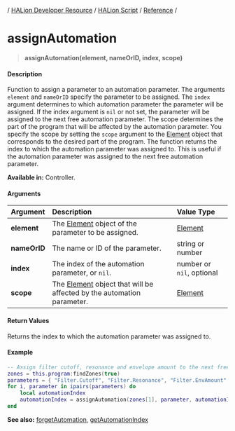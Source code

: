 / [HALion Developer Resource](../../HALion-Developer-Resource.md) / [HALion Script](./HALion-Script.md) / [Reference](./Reference.md) /

# assignAutomation

>**assignAutomation(element, nameOrID, index, scope)**

#### Description

Function to assign a parameter to an automation parameter. The arguments ``element`` and ``nameOrID`` specify the parameter to be assigned. The ``index`` argument determines to which automation parameter the parameter will be assigned. If the index argument is ``nil`` or not set, the parameter will be assigned to the next free automation parameter. The scope determines the part of the program that will be affected by the automation parameter. You specify the scope by setting the ``scope`` argument to the [Element](./Element.md) object that corresponds to the desired part of the program. The function returns the index to which the automation parameter was assigned to. This is useful if the automation parameter was assigned to the next free automation parameter.

**Available in:** Controller.

#### Arguments

|Argument|Description|Value Type|
|:-|:-|:-|
|**element**|The [Element](./Element.md) object of the parameter to be assigned.|[Element](./Element.md)|
|**nameOrID**|The name or ID of the parameter.|string or number|
|**index**|The index of the automation parameter, or ``nil``.|number or ``nil``, optional
|**scope**|The [Element](./Element.md) object that will be affected by the automation parameter.|[Element](./Element.md)|

#### Return Values

Returns the index to which the automation parameter was assigned to.

#### Example

```lua
-- Assign filter cutoff, resonance and envelope amount to the next free automation.
zones = this.program:findZones(true)
parameters = { "Filter.Cutoff", "Filter.Resonance", "Filter.EnvAmount" }
for i, parameter in ipairs(parameters) do
    local automationIndex
    automationIndex = assignAutomation(zones[1], parameter, automationIndex, this.program)
end
```

**See also:** [forgetAutomation](./forgetAutomation.md), [getAutomationIndex](./getAutomationIndex.md)